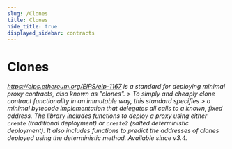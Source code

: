 ```yaml
---
slug: /Clones
title: Clones
hide_title: true
displayed_sidebar: contracts
---
```


# Clones

*https://eips.ethereum.org/EIPS/eip-1167 is a standard for deploying minimal proxy contracts, also known as &quot;clones&quot;. &gt; To simply and cheaply clone contract functionality in an immutable way, this standard specifies &gt; a minimal bytecode implementation that delegates all calls to a known, fixed address. The library includes functions to deploy a proxy using either `create` (traditional deployment) or `create2` (salted deterministic deployment). It also includes functions to predict the addresses of clones deployed using the deterministic method. *Available since v3.4.**
